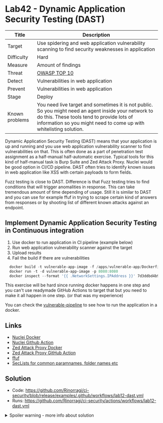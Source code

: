 # Lab42 - Dynamic Application Security Testing (DAST)

| Title          | Description                                                                                                                                                                                                              |
| -------------- | ------------------------------------------------------------------------------------------------------------------------------------------------------------------------------------------------------------------------ |
| Target         | Use spidering and web application vulnerability scanning to find security weaknesses in application                                                                                                                      |
| Difficulty     | Hard                                                                                                                                                                                                                     |
| Measure        | Amount of findings                                                                                                                                                                                                       |
| Threat         | [OWASP TOP 10](https://www.zaproxy.org/docs/guides/zapping-the-top-10-2021/)                                                                                                                                             |
| Detect         | Vulnerabilities in web application                                                                                                                                                                                       |
| Prevent        | Vulnerabilities in web application                                                                                                                                                                                       |
| Stage          | Deploy                                                                                                                                                                                                                   |
| Known problems | You need live target and sometimes it is not public. So you might need an agent inside your network to do this. These tools tend to provide lots of information so you might need to come up with whitelisting solution. |

Dynamic Application Security Testing (DAST) means that your application is up and running and you use web application vulnerability scanner to find vulnerabilities on that. This is often done as a part of penetration test assignment as a half-manual half-automatic exercise. Typical tools for this kind of half-manual task is Burp Suite and Zed Attack Proxy. Nuclei would be good option in CI/CD pipeline. DAST often tries to identify known issues in web application like XSS with certain payloads to form fields.

Fuzz testing is close to DAST. Difference is that Fuzz testing tries to find conditions that will trigger anomalities in response. This can take tremendous amount of time depending of usage. Still it is similar to DAST and you can use for example ffuf in trying to scrape certain kind of answers from responses or by shooting list of different known attacks against an endpoint.

## Implement Dynamic Application Security Testing in Continuous integration

1. Use docker to run application in CI pipeline (example below)
1. Run web application vulnerability scanner against the target
1. Upload results
1. Fail the build if there are vulnerabilities

```powershell
  docker build -t vulnerable-app-image -f /apps/vulnerable-app/Dockerfile .
  docker run -t -d vulnerable-app-image -p 8080:8080
  docker inspect --format '{{ .NetworkSettings.IPAddress }}' 7d3ddbd4b99f
```

This exercise will be hard since running docker happens in one step and you can't use readymade GitHub Actions to target that but you need to make it all happen in one step. (or that was my experience)

You can check the [vulnerable-pipeline](/.github/workflows/vulnerable-pipeline.yml) to see how to run the application in a docker.

## Links

- [Nuclei Docker](https://projectdiscovery.io/blog/how-to-run-nuclei-other-projectdiscovery-tools-in-docker)
- [Nuclei Github Action](https://github.com/projectdiscovery/nuclei-action)
- [Zed Attack Proxy Docker](https://www.zaproxy.org/docs/docker/about/)
- [Zed Attack Proxy GitHub Action](https://github.com/marketplace/actions/zap-full-scan)
- [ffuf](https://github.com/ffuf/ffuf)
- [SecLists for common paramnames, folder names etc](https://github.com/danielmiessler/SecLists)

## Solution

- Code: <https://github.com/Rinorragi/ci-security/blob/release/examples/.github/workflows/lab12-dast.yml>
- Runs: <https://github.com/Rinorragi/ci-security/actions/workflows/lab12-dast.yml>

<details>
  <summary>Spoiler warning - more info about solution</summary>

### Example to run ZAP

`sudo docker run -v $(pwd):/zap/wrk/:rw -t zaproxy/zap-stable zap-full-scan.py -t http://172.17.0.2:8080`

</details>
